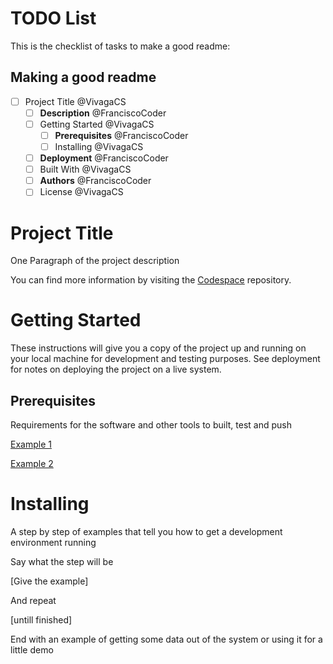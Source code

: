 # TODO List

This is the checklist of tasks to make a good readme:

## Making a good readme
- [ ] Project Title @VivagaCS
  - [ ] **Description** @FranciscoCoder
  - [ ] Getting Started @VivagaCS
      - [ ] **Prerequisites** @FranciscoCoder
      - [ ] Installing @VivagaCS
  - [ ] **Deployment** @FranciscoCoder
  - [ ] Built With @VivagaCS
  - [ ] **Authors** @FranciscoCoder
  - [ ] License @VivagaCS

# Project Title

One Paragraph of the project description

You can find more information by visiting the [Codespace](https://codespaceacademy.com/) repository.

# Getting Started

These instructions will give you a copy of the project up and running on your local machine for development and testing purposes. See deployment for notes on deploying the project on a live system.

## Prerequisites

Requirements for the software and other tools to built, test and push

[Example 1](https://www.google.com) 

[Example 2](https://www.google.com) 

# Installing

A step by step of examples that tell you how to get a development environment running

Say what the step will be

[Give the example]

And repeat

[untill finished]

End with an example of getting some data out of the system or using it for a little demo
